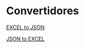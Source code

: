 # Convertidores

[EXCEL to JSON](https://beautifytools.com/excel-to-json-converter.php)

[JSON to EXCEL](https://data.page/json/csv)